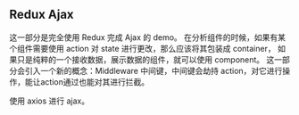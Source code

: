 ## Redux Ajax
这一部分是完全使用 Redux 完成 Ajax 的 demo。
在分析组件的时候，如果有某个组件需要使用 action 对 state 进行更改，那么应该将其包装成 container，
如果只是纯粹的一个接收数据，展示数据的组件，就可以使用 component。
这一部分会引入一个新的概念：Middleware 中间键，中间键会劫持
action，对它进行操作，能让action通过也能对其进行拦截。

使用 axios 进行 ajax。